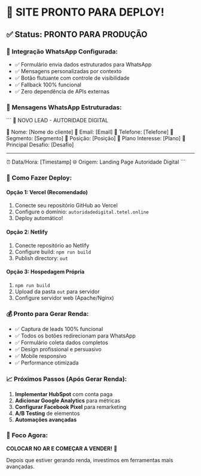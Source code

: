# 🚀 SITE PRONTO PARA DEPLOY!

## ✅ **Status: PRONTO PARA PRODUÇÃO**

### 🎯 **Integração WhatsApp Configurada:**
- ✅ Formulário envia dados estruturados para WhatsApp
- ✅ Mensagens personalizadas por contexto
- ✅ Botão flutuante com controle de visibilidade
- ✅ Fallback 100% funcional
- ✅ Zero dependência de APIs externas

### 📱 **Mensagens WhatsApp Estruturadas:**
\`\`\`
🎯 NOVO LEAD - AUTORIDADE DIGITAL

👤 Nome: [Nome do cliente]
📧 Email: [Email]
📱 Telefone: [Telefone]
🏢 Segmento: [Segmento]
💼 Posição: [Posição]
🎯 Plano Interesse: [Plano]
💭 Principal Desafio: [Desafio]

---
⏰ Data/Hora: [Timestamp]
🌐 Origem: Landing Page Autoridade Digital
\`\`\`

### 🔧 **Como Fazer Deploy:**

#### **Opção 1: Vercel (Recomendado)**
1. Conecte seu repositório GitHub ao Vercel
2. Configure o domínio: `autoridadedigital.tetel.online`
3. Deploy automático!

#### **Opção 2: Netlify**
1. Conecte repositório ao Netlify
2. Configure build: `npm run build`
3. Publish directory: `out`

#### **Opção 3: Hospedagem Própria**
1. `npm run build`
2. Upload da pasta `out` para servidor
3. Configure servidor web (Apache/Nginx)

### 💰 **Pronto para Gerar Renda:**
- ✅ Captura de leads 100% funcional
- ✅ Todos os botões redirecionam para WhatsApp
- ✅ Formulário coleta dados completos
- ✅ Design profissional e persuasivo
- ✅ Mobile responsivo
- ✅ Performance otimizada

### 📈 **Próximos Passos (Após Gerar Renda):**
1. **Implementar HubSpot** com conta paga
2. **Adicionar Google Analytics** para métricas
3. **Configurar Facebook Pixel** para remarketing
4. **A/B Testing** de elementos
5. **Automações avançadas**

### 🎯 **Foco Agora:**
**COLOCAR NO AR E COMEÇAR A VENDER!** 🚀

Depois que estiver gerando renda, investimos em ferramentas mais avançadas.
